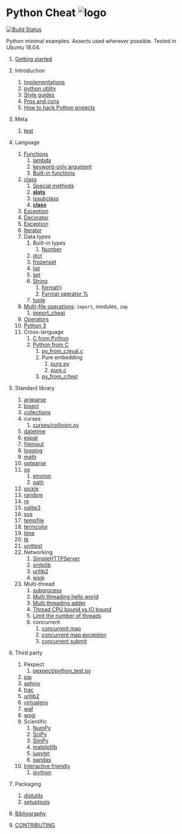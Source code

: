 # Python Cheat ![logo](logo.png)

[![Build Status](https://travis-ci.org/cirosantilli/python-cheat.svg?branch=master)](https://travis-ci.org/cirosantilli/python-cheat)

Python minimal examples. Asserts used wherever possible. Tested in Ubuntu 18.04.

1.  [Getting started](getting-started.md)
1.  Introduction
    1. [Implementations](implementations.md)
    1. [python utility](python-utility.md)
    1. [Style guides](style-guides.md)
    1. [Pros and cons](pros-and-cons.md)
    1. [How to hack Python projects](how-to-hack-python-projects.md)
1.  Meta
    1. [test](test)
1.  Language
    1.  [Functions](function.py)
        1.  [lambda](lambda.py)
        1.  [keyword-only argument](keyword_only.py)
        1.  [Built-in functions](builtin_functions.py)
    1.  [class](class.py)
        1.  [Special methods](special_methods.py)
        1.  [__slots__](slots.py)
        1.  [issubclass](issubclass.py)
        1.  [__class__](class_attribute.py)
    1.  [Exception](exception.py)
    1.  [Decorator](decorator.py)
    1.  [Exception](exception.py)
    1.  [Iterator](iterator.py)
    1.  Data types
        1.  Built-in types
            1. [Number](number.py)
        1.  [dict](dict_cheat.py)
        1.  [frozenset](frozenset.py)
        1.  [list](list.py)
        1.  [set](set.py)
        1.  [String](string_cheat.py)
            1. [format()](format_method.py)
            1. [Format operator %](format_operator.py)
        1.  [tuple](tuple.py)
    1.  [Multi-file operations](multifile/): `import`, modules, `imp`
        1.  [import_cheat](import_cheat/)
    1.  [Operators](operators.py)
    1.  [Python 3](python3/)
    1.  Cross-language
        1.  [C from Python](c_from_py/)
        1.  [Python from C](py_from_c/)
            1.  [py_from_c/eval.c](py_from_c/eval.c)
            1.  Pure embedding
                1.  [pure.py](pure.py)
                1.  [pure.c](pure.c)
            1.  [py_from_c/test](py_from_c/test)
1.  Standard library
    1.  [argparse](argparse_cheat.py)
    1.  [bisect](bisect_cheat.py)
    1.  [collections](collections_cheat.py)
    1.  curses
        1.  [curses/collision.py](curses/collision.py)
    1.  [datetime](datetime_cheat.py)
    1.  [expat](expat_cheat.py)
    1.  [fileinput](fileinput/)
    1.  [logging](logging_cheat.py)
    1.  [math](math_cheat.py)
    1.  [optparse](optparse_cheat.py)
    1.  [os](os_cheat.py)
        1.  [environ](environ.py)
        1.  [path](path_cheat.py)
    1.  [pickle](pickle_cheat.py)
    1.  [random](random_cheat.py)
    1.  [re](re_cheat.py)
    1.  [sqlite3](sqlite3.py)
    1.  [sys](sys_cheat.py)
    1.  [tempfile](tempfile_cheat.py)
    1.  [termcolor](termcolor_cheat.py)
    1.  [time](time_cheat.py)
    1.  [tk](tk.py)
    1.  [unittest](unittest_cheat.py)
    1.  Networking
        1.  [SimpleHTTPServer](simplehttpserver_cheat.py)
        1.  [smtplib](smtplib_cheat.py)
        1.  [urllib2](urllib2_cheat.py)
        1.  [wsgi](wsgi.py)
    1.  Multi-thread
        1.  [subprocess](subprocess_cheat/)
        1.  [Multi threading hello world](thread_hello.py)
        1.  [Multi threading adder](thread_add.py)
        1.  [Thread CPU bound vs IO bound](thread_cpu_bound.py)
        1.  [Limit the number of threads](thread_limit.py)
        1.  concurrent
            1.  [concurrent map](concurrent_map.py)
            1.  [concurrent map exception](concurrent_map_exception.py)
            1.  [concurrent submit](concurrent_submit.py)

1.  Third party
    1.  Pexpect
        1.  [pexpect/python_test.py](pexpect/python_test.py)
    1.  [pip](pip.md)
    1.  [sphinx](sphinx/)
    1.  [trac](trac.md)
    1.  [urllib2](urllib2_cheat.py)
    1.  [virtualenv](virtualenv/)
    1.  [waf](waf/)
    1.  [wsgi](wsgi.py)
    1.  Scientific
        1.  [NumPy](numpy_cheat.py)
        1.  [SciPy](scipy_cheat.py)
        1.  [SimPy](simpy_cheat.py)
        1.  [matplotlib](matplotlib/)
        1.  [jupyter](jupyter/)
        1.  [pandas](pandas_cheat.py)
    1.  [Interactive friendly](interactive-friendly.md)
        1. [ipython](ipython.ipy)
1.  Packaging
    1.  [distutils](distutils_cheat/)
    1.  [setuptools](setuptools_cheat/)
1.  [Bibliography](bibliography.md)
1.  [CONTRIBUTING](CONTRIBUTING.md)

